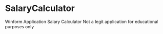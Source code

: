 # SalaryCalculator
Winform Application Salary Calculator
Not a legit application for educational purposes only
